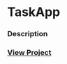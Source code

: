# TaskApp

### Description

### <a href="https://christian-browne.github.io/TaskApp/">View Project</a>
 
